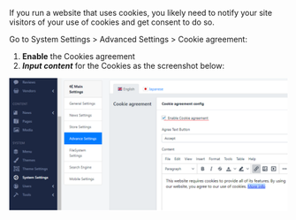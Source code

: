 If you run a website that uses cookies, you likely need to notify your site visitors of your use of cookies and get consent to do so.

Go to System Settings &gt; Advanced Settings &gt; Cookie agreement:

1. **Enable** the Cookies agreement
2. ***Input content*** for the Cookies as the screenshot below:
 
![](/assets/images/cookie-agreement/d888ac694aadc2766d3f097b28090aaa.png)